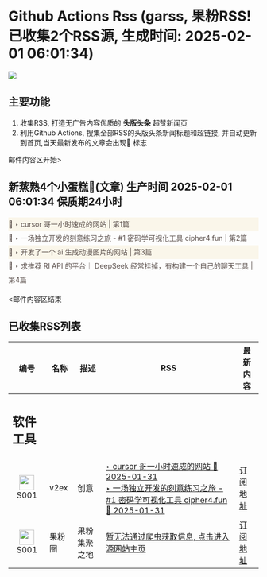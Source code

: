 # Github Actions Rss (garss, 果粉RSS! 已收集2个RSS源, 生成时间: 2025-02-01 06:01:34)

![](https://cdn.jsdelivr.net/gh/xinkeji/garss/_media/ga-rss.png)



## 主要功能
1. 收集RSS, 打造无广告内容优质的 **头版头条** 超赞新闻页
2. 利用Github Actions, 搜集全部RSS的头版头条新闻标题和超链接, 并自动更新到首页,当天最新发布的文章会出现🌈 标志

邮件内容区开始>
<h2>新蒸熟4个小蛋糕🍰(文章) 生产时间 2025-02-01 06:01:34 保质期24小时</h2>

<div style='line-height:3;background-color:#FAF6EA;' ><a href='https://www.v2ex.com/t/1108460#reply0' style="line-height:2;text-decoration:none;display:block;color:#584D49;">🌈 ‣ cursor 哥一小时速成的网站 | 第1篇</a></div><div style='line-height:3;' ><a href='https://www.v2ex.com/t/1108444#reply2' style="line-height:2;text-decoration:none;display:block;color:#584D49;">🌈 ‣ 一场独立开发的刻意练习之旅 - #1 密码学可视化工具 cipher4.fun | 第2篇</a></div><div style='line-height:3;background-color:#FAF6EA;' ><a href='https://www.v2ex.com/t/1108427#reply2' style="line-height:2;text-decoration:none;display:block;color:#584D49;">🌈 ‣ 开发了一个 ai 生成动漫图片的网站 | 第3篇</a></div><div style='line-height:3;' ><a href='https://www.v2ex.com/t/1108382#reply2' style="line-height:2;text-decoration:none;display:block;color:#584D49;">🌈 ‣ 求推荐 RI API 的平台｜ DeepSeek 经常挂掉，有构建一个自己的聊天工具 | 第4篇</a></div>

<邮件内容区结束

## 已收集RSS列表

| 编号 | 名称 | 描述 | RSS | 最新内容 |
| --- | --- | --- | --- | --- |
| <h2 id="软件工具">软件工具</h2> |  |   |  |  |
| <div id="S001" style="text-align: center;"><img src="https://cdn.jsdelivr.net/gh/zhaoolee/garss/_media/favicon/S001.png" width="30px" style="width:30px;height: auto;"/><br><span>S001</span></div> | v2ex | 创意 | [‣ cursor 哥一小时速成的网站 🌈 2025-01-31](https://www.v2ex.com/t/1108460#reply0)<br/>[‣ 一场独立开发的刻意练习之旅 - #1 密码学可视化工具 cipher4.fun 🌈 2025-01-31](https://www.v2ex.com/t/1108444#reply2) | [订阅地址](https://www.v2ex.com/feed/tab/creative.xml) |
| <div id="S001" style="text-align: center;"><img src="https://cdn.jsdelivr.net/gh/zhaoolee/garss/_media/favicon/S001.png" width="30px" style="width:30px;height: auto;"/><br><span>S001</span></div> | 果粉圈 | 果粉集聚之地 | [暂无法通过爬虫获取信息, 点击进入源网站主页](https://g0f.cn) | [订阅地址](https://g0f.cn/rss.xml) |



